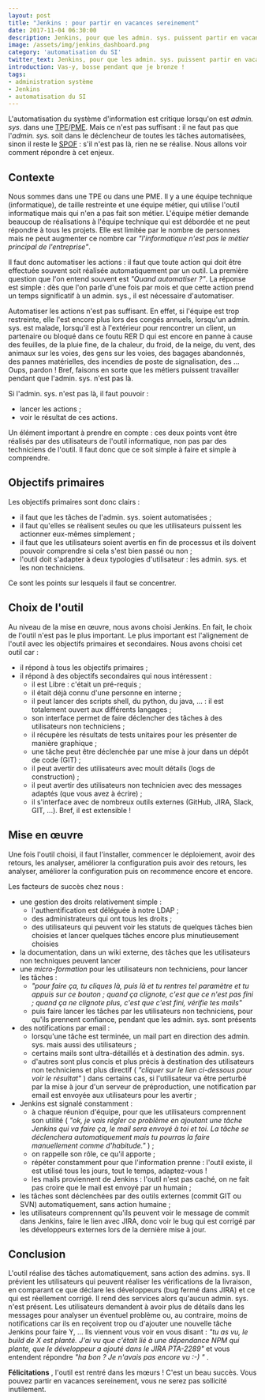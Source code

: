 ```yaml
---
layout: post
title: "Jenkins : pour partir en vacances sereinement"
date: 2017-11-04 06:30:00
description: Jenkins, pour que les admin. sys. puissent partir en vacances sereinement
image: /assets/img/jenkins_dashboard.png
category: 'automatisation du SI'
twitter_text: Jenkins, pour que les admin. sys. puissent partir en vacances sereinement
introduction: Vas-y, bosse pendant que je bronze !
tags:
- administration système
- Jenkins
- automatisation du SI
---
```



L'automatisation du système d'information est critique lorsqu'on est *admin. sys.* dans une [TPE](https://fr.wikipedia.org/wiki/Tr%C3%A8s_petite_entreprise)/[PME](https://fr.wikipedia.org/wiki/Petite_et_moyenne_entreprise). Mais ce n'est pas suffisant : il ne faut pas que l'*admin. sys.* soit dans le déclencheur de toutes les tâches automatisées, sinon il reste le [SPOF](https://fr.wikipedia.org/wiki/Point_individuel_de_d%C3%A9faillance) : s'il n'est pas là, rien ne se réalise. Nous allons voir comment répondre à cet enjeux.

## Contexte

Nous sommes dans une TPE ou dans une PME. Il y a une équipe technique (informatique), de taille restreinte et une équipe métier, qui utilise l'outil informatique mais qui n'en a pas fait son métier. L'équipe métier demande beaucoup de réalisations à l'équipe technique qui est débordée et ne peut répondre à tous les projets. Elle est limitée par le nombre de personnes mais ne peut augmenter ce nombre car *"l'informatique n'est pas le métier principal de l'entreprise"*.

Il faut donc automatiser les actions : il faut que toute action qui doit être effectuée souvent soit réalisée automatiquement par un outil. La première question que l'on entend souvent est *"Quand automatiser ?"*. La réponse est simple : dès que l'on parle d'une fois par mois et que cette action prend un temps significatif à un admin. sys., il est nécessaire d'automatiser.

Automatiser les actions n'est pas suffisant. En effet, si l'équipe est trop restreinte, elle l'est encore plus lors des congés annuels, lorsqu'un admin. sys. est malade, lorsqu'il est à l'extérieur pour rencontrer un client, un partenaire ou bloqué dans ce foutu RER D qui est encore en panne à cause des feuilles, de la pluie fine, de la chaleur, du froid, de la neige, du vent, des animaux sur les voies, des gens sur les voies, des bagages abandonnés, des pannes matérielles, des incendies de poste de signalisation, des ... Oups, pardon ! Bref, faisons en sorte que les métiers puissent travailler pendant que l'admin. sys. n'est pas là.

Si l'admin. sys. n'est pas là, il faut pouvoir :
* lancer les actions ;
* voir le résultat de ces actions.

Un élément important à prendre en compte : ces deux points vont être réalisés par des utilisateurs de l'outil informatique, non pas par des techniciens de l'outil. Il faut donc que ce soit simple à faire et simple à comprendre.

## Objectifs primaires
Les objectifs primaires sont donc clairs :
* il faut que les tâches de l'admin. sys. soient automatisées ;
* il faut qu'elles se réalisent seules ou que les utilisateurs puissent les actionner eux-mêmes simplement ;
* il faut que les utilisateurs soient avertis en fin de processus et ils doivent pouvoir comprendre si cela s'est bien passé ou non ;
* l'outil doit s'adapter à deux typologies d'utilisateur : les admin. sys. et les non techniciens.

Ce sont les points sur lesquels il faut se concentrer.

## Choix de l'outil
Au niveau de la mise en œuvre, nous avons choisi Jenkins. En fait, le choix de l'outil n'est pas le plus important. Le plus important est l'alignement de l'outil avec les objectifs primaires et secondaires. Nous avons choisi cet outil car :
* il répond à tous les objectifs primaires ;
* il répond à des objectifs secondaires qui nous intéressent : 
  * il est Libre : c'était un pré-requis ;
   * il était déjà connu d'une personne en interne ;
   * il peut lancer des scripts shell, du python, du java, ... : il est totalement ouvert aux différents langages ;
   * son interface permet de faire déclencher des tâches à des utilisateurs non techniciens ;
   * il récupère les résultats de tests unitaires pour les présenter de manière graphique ;
   * une tâche peut être déclenchée par une mise à jour dans un dépôt de code (GIT) ;
   * il peut avertir des utilisateurs avec moult détails (logs de construction) ;
   * il peut avertir des utilisateurs non technicien avec des messages adaptés (que vous avez à écrire) ;
   * il s'interface avec de nombreux outils externes (GitHub, JIRA, Slack, GIT, ...). Bref, il est extensible !

## Mise en œuvre
Une fois l'outil choisi, il faut l'installer, commencer le déploiement, avoir des retours, les analyser, améliorer la configuration puis avoir des retours, les analyser, améliorer la configuration puis on recommence encore et encore.

Les facteurs de succès chez nous :
* une gestion des droits relativement simple :
  * l'authentification est déléguée à notre LDAP ;
  * des administrateurs qui ont tous les droits ;
  * des utilisateurs qui peuvent voir les statuts de quelques tâches bien choisies et lancer quelques tâches encore plus minutieusement choisies
* la documentation, dans un wiki externe, des tâches que les utilisateurs non techniques peuvent lancer
* une *micro-formation* pour les utilisateurs non techniciens, pour lancer les tâches :
  * *"pour faire ça, tu cliques là, puis là et tu rentres tel paramètre et tu appuis sur ce bouton ; quand ça clignote, c'est que ce n'est pas fini ; quand ça ne clignote plus, c'est que c'est fini, vérifie tes mails"*
  * puis faire lancer les tâches par les utilisateurs non techniciens, pour qu'ils prennent confiance, pendant que les admin. sys. sont présents
* des notifications par email :
  * lorsqu'une tâche est terminée, un mail part en direction des admin. sys. mais aussi des utilisateurs ;
  * certains mails sont ultra-détaillés et à destination des admin. sys.
  * d'autres sont plus concis et plus précis à destination des utilisateurs non techniciens et plus directif ( *"cliquer sur le lien ci-dessous pour voir le résultat"* )
dans certains cas, si l'utilisateur va être perturbé par la mise à jour d'un serveur de préproduction, une notification par email est envoyée aux utilisateurs pour les avertir ;
* Jenkins est signalé constamment :
  * à chaque réunion d'équipe, pour que les utilisateurs comprennent son utilité ( *"ok, je vais régler ce problème en ajoutant une tâche Jenkins qui va faire ça, le mail sera envoyé à toi et toi. La tâche se déclenchera automatiquement mais tu pourras la faire manuellement comme d'habitude."* ) ;
  * on rappelle son rôle, ce qu'il apporte ;
  * répéter constamment pour que l'information prenne : l'outil existe, il est utilisé tous les jours, tout le temps, adaptez-vous !
  * les mails proviennent de Jenkins : l'outil n'est pas caché, on ne fait pas croire que le mail est envoyé par un humain ;
* les tâches sont déclenchées par des outils externes (commit GIT ou SVN) automatiquement, sans action humaine ;
* les utilisateurs comprennent qu'ils peuvent voir le message de commit dans Jenkins, faire le lien avec JIRA, donc voir le bug qui est corrigé par les développeurs externes lors de la dernière mise à jour.

## Conclusion
L'outil réalise des tâches automatiquement, sans action des admins. sys. Il prévient les utilisateurs qui peuvent réaliser les vérifications de la livraison, en comparant ce que déclare les développeurs (bug fermé dans JIRA) et ce qui est réellement corrigé. Il rend des services alors qu'aucun admin. sys. n'est présent. Les utilisateurs demandent à avoir plus de détails dans les messages pour analyser un éventuel problème ou, au contraire, moins de notifications car ils en reçoivent trop ou d'ajouter une nouvelle tâche Jenkins pour faire Y, ... Ils viennent vous voir en vous disant : *"tu as vu, le build de X est planté. J'ai vu que c'était lié à une dépendance NPM qui plante, que le développeur a ajouté dans le JIRA PTA-2289"* et vous entendent répondre *"ha bon ? Je n'avais pas encore vu :-) "* .

**Félicitations** , l'outil est rentré dans les mœurs ! C'est un beau succès. Vous pouvez partir en vacances sereinement, vous ne serez pas sollicité inutilement.
